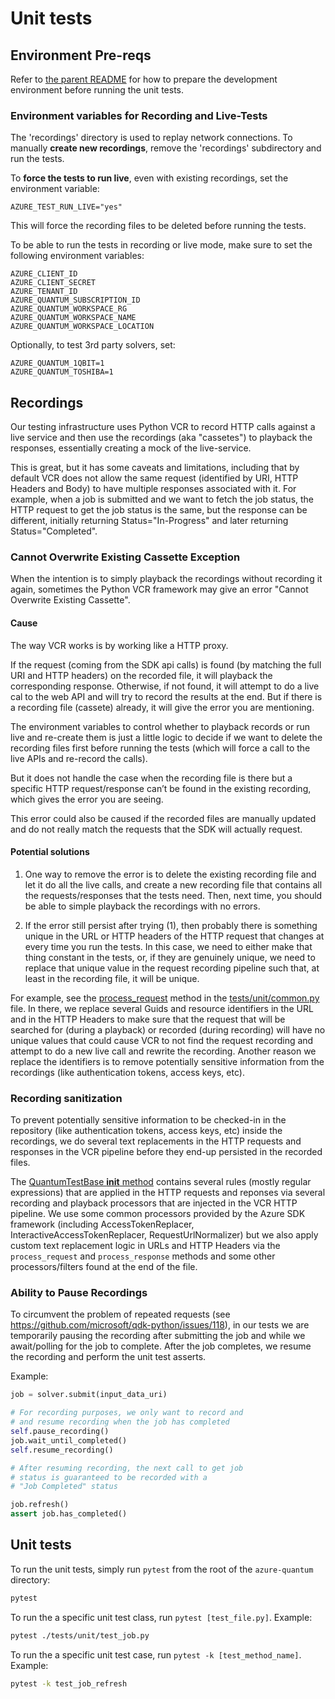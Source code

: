 # Unit tests #

## Environment Pre-reqs ##

Refer to [the parent README](../README.md) for how to prepare the development environment before running the unit tests.

### Environment variables for Recording and Live-Tests ###

The 'recordings' directory is used to replay network connections.
To manually **create new recordings**, remove the 'recordings' subdirectory and run the tests.

To **force the tests to run live**, even with existing recordings, set the environment variable:
```plaintext
AZURE_TEST_RUN_LIVE="yes"
```
This will force the recording files to be deleted before running the tests.

To be able to run the tests in recording or live mode, make sure to set the following environment variables:

```plaintext
AZURE_CLIENT_ID
AZURE_CLIENT_SECRET
AZURE_TENANT_ID 
AZURE_QUANTUM_SUBSCRIPTION_ID
AZURE_QUANTUM_WORKSPACE_RG
AZURE_QUANTUM_WORKSPACE_NAME
AZURE_QUANTUM_WORKSPACE_LOCATION
```

Optionally, to test 3rd party solvers, set:
```plaintext
AZURE_QUANTUM_1QBIT=1
AZURE_QUANTUM_TOSHIBA=1
```

## Recordings ##

Our testing infrastructure uses Python VCR to record HTTP calls against a live service and then use
the recordings (aka "cassetes") to playback the responses, essentially creating a mock of the live-service.

This is great, but it has some caveats and limitations, including that by default VCR does not allow the same
request (identified by URI, HTTP Headers and Body) to have multiple responses associated with it.
For example, when a job is submitted and we want to fetch the job status, the HTTP request to get the job status
is the same, but the response can be different, initially returning Status="In-Progress" and later returning
Status="Completed".

### Cannot Overwrite Existing Cassette Exception ###

When the intention is to simply playback the recordings without recording it again, sometimes the Python VCR framework may give an error "Cannot Overwrite Existing Cassette".

#### Cause ####
The way VCR works is by working like a HTTP proxy.

If the request (coming from the SDK api calls) is found (by matching the full URI and HTTP headers) on the recorded file, it will playback the corresponding response. Otherwise, if not found, it will attempt to do a live cal to the web API and will try to record the results at the end. But if there is a recording file (cassete) already, it will give the error you are mentioning.

The environment variables to control whether to playback records or run live and re-create them is just a little logic to decide if we want to delete the recording files first before running the tests (which will force a call to the live APIs and re-record the calls).

But it does not handle the case when the recording file is there but a specific HTTP request/response can’t be found in the existing recording, which gives the error you are seeing.

This error could also be caused if the recorded files are manually updated and do not really match the requests that the SDK will actually request.

#### Potential solutions ####
1) One way to remove the error is to delete the existing recording file and let it do all the live calls, and create a new recording file that contains all the requests/responses that the tests need. Then, next time, you should be able to simple playback the recordings with no errors.

2) If the error still persist after trying (1), then probably there is something unique in the URL or HTTP headers of the HTTP request that changes at every time you run the tests. In this case, we need to either make that thing constant in the tests, or, if they are genuinely unique, we need to replace that unique value in the request recording pipeline such that, at least in the recording file, it will be unique.

For example, see the [process_request](https://github.com/microsoft/qdk-python/blob/main/azure-quantum/tests/unit/common.py#L372) method in the [tests/unit/common.py](https://github.com/microsoft/qdk-python/blob/main/azure-quantum/tests/unit/common.py) file.
In there, we replace several Guids and resource identifiers in the URL and in the HTTP Headers to make sure that the request that will be searched for (during a playback) or recorded (during recording) will have no unique values that could cause VCR to not find the request recording and attempt to do a new live call and rewrite the recording. Another reason we replace the identifiers is to remove potentially sensitive information from the recordings (like authentication tokens, access keys, etc).

### Recording sanitization ###
To prevent potentially sensitive information to be checked-in in the repository (like authentication tokens, access keys, etc) inside the recordings, we do several text replacements in the HTTP requests and responses in the VCR pipeline before they end-up persisted in the recorded files.

The [QuantumTestBase __init__ method](https://github.com/microsoft/qdk-python/blob/main/azure-quantum/tests/unit/common.py#L51) contains several rules (mostly regular expressions) that are applied in the HTTP requests and reponses via several recording and playback processors that are injected in the VCR HTTP pipeline.
We use some common processors provided by the Azure SDK framework (including AccessTokenReplacer, InteractiveAccessTokenReplacer, RequestUrlNormalizer) but we also apply custom text replacement logic in URLs and HTTP Headers via the `process_request` and `process_response` methods and some other processors/filters found at the end of the file.

### Ability to Pause Recordings ###

To circumvent the problem of repeated requests (see https://github.com/microsoft/qdk-python/issues/118), in our tests we are
temporarily pausing the recording after submitting the job and while we await/polling for the job to complete.
After the job completes, we resume the recording and perform the unit test asserts.

Example:

```python
job = solver.submit(input_data_uri)

# For recording purposes, we only want to record and
# and resume recording when the job has completed
self.pause_recording()
job.wait_until_completed()
self.resume_recording()

# After resuming recording, the next call to get job
# status is guaranteed to be recorded with a 
# "Job Completed" status

job.refresh()
assert job.has_completed()
```

## Unit tests ##

To run the unit tests, simply run `pytest` from the root of the `azure-quantum` directory:

```bash
pytest
```

To run the a specific unit test class, run `pytest [test_file.py]`.
Example:

```bash
pytest ./tests/unit/test_job.py
```

To run the a specific unit test case, run `pytest -k [test_method_name]`. 
Example:

```bash
pytest -k test_job_refresh
```
